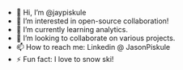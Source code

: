 - 👋 Hi, I’m @jaypiskule
- 👀 I’m interested in open-source collaboration!
- 🌱 I’m currently learning analytics.
- 💞️ I’m looking to collaborate on various projects.
- 📫 How to reach me: Linkedin @ JasonPiskule
- ⚡ Fun fact: I love to snow ski!

<!---
jaypiskule/jaypiskule is a ✨ special ✨ repository because its `README.md` (this file) appears on your GitHub profile.
You can click the Preview link to take a look at your changes.
--->
